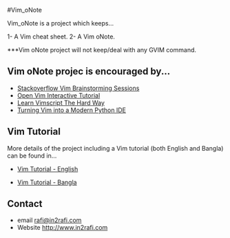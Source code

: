 #Vim_oNote

Vim_oNote is a project which keeps...

1- A Vim cheat sheet.
2- A Vim oNote.

***Vim oNote project will not keep/deal with any GVIM command.

Vim oNote projec is encouraged by...
------------------------------------

* [Stackoverflow Vim Brainstorming Sessions](http://stackoverflow.com/questions/tagged/vim)
* [Open Vim Interactive Tutorial](http://www.openvim.com/)
* [Learn Vimscript The Hard Way](http://learnvimscriptthehardway.stevelosh.com/)
* [Turning Vim into a Modern Python IDE](http://www.sontek.net/blog/2011/05/07/turning_vim_into_a_modern_python_ide.html)


Vim Tutorial
----------------

More details of the project including a Vim tutorial (both English and Bangla) can be found in...

* [Vim Tutorial - English](http://www.in2rafi.com/vim-tutorial-learn-vim-with-rafi/)

* [Vim Tutorial - Bangla](http://www.in2rafi.com/BN/vim-tutorial-learn-vim-with-rafi/)


Contact
-------

* email   rafi@in2rafi.com
* Website http://www.in2rafi.com
